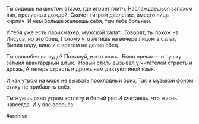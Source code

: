 Ты сидишь на шестом этаже, где играет глитч,
Наслаждаешься запахом лип, проливных дождей.
Скачет тигром давление, вместо лица — кирпич 
И чем больше жалеешь себя, тем тебе больней.

У тебя уже есть парикмахер, мужской халат. 
Говорят, ты похож на Иисуса, но это бред,
Потому что летишь на вечере лицом в салат, 
Выпив воду, вино и с врагом не делив обед.

Ты способен на чудо? Пожалуй, и это ложь. 
Было время — и пушку затмил авангардный штык. 
Новый стиль вызывал у читателей страсть и дрожь,
А теперь страсть и дрожь нам диктуют иной язык.

И как утром на море не вызвать прохладный бриз,
Так и музыкой фоном стиху не прибавить слёз.

Ты жуешь рано утром котлету и белый рис
И считаешь, что жизнь навсегда. И у вас всерьёз.

#archive
